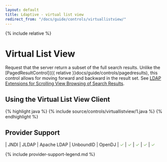 ```yaml
---
layout: default
title: Ldaptive - virtual list view
redirect_from: "/docs/guide/controls/virtuallistview/"
---
```


{% include relative %}

# Virtual List View

Request that the server return a subset of the full search results. Unlike the [PagedResultControl]({{ relative }}docs/guide/controls/pagedresults), this control allows for moving forward and backward in the result set. See [LDAP Extensions for Scrolling View Browsing of Search Results](http://tools.ietf.org/html/draft-ietf-ldapext-ldapv3-vlv-09).

## Using the Virtual List View Client

{% highlight java %}
{% include source/controls/virtuallistview/1.java %}
{% endhighlight %}

## Provider Support

| JNDI | JLDAP | Apache LDAP | UnboundID | OpenDJ
| <font color="#6aa84f">✓</font> | <font color="#6aa84f">✓</font> | <font color="#6aa84f">✓</font> | <font color="#6aa84f">✓</font> | <font color="#6aa84f">✓</font>

{% include provider-support-legend.md %}

